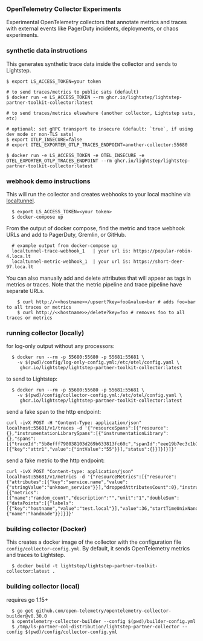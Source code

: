 ### OpenTelemetry Collector Experiments

Experimental OpenTelemetry collectors that annotate metrics and traces with external events like PagerDuty incidents, deployments, or chaos experiments. 


### synthetic data instructions

This generates synthetic trace data inside the collector and sends to Lightstep.

```
$ export LS_ACCESS_TOKEN=your token

# to send traces/metrics to public sats (default)
$ docker run -e LS_ACCESS_TOKEN --rm ghcr.io/lightstep/lightstep-partner-toolkit-collector:latest

# to send traces/metrics elsewhere (another collector, Lightstep sats, etc)

# optional: set gRPC transport to insecure (default: `true`, if using dev mode or non-TLS sats)
$ export OTLP_INSECURE=false
# export OTEL_EXPORTER_OTLP_TRACES_ENDPOINT=another-collector:55680

$ docker run -e LS_ACCESS_TOKEN -e OTEL_INSECURE -e OTEL_EXPORTER_OTLP_TRACES_ENDPOINT --rm ghcr.io/lightstep/lightstep-partner-toolkit-collector:latest

```

### webhook demo instructions

This will run the collector and creates webhooks to your local machine via [localtunnel](https://theboroer.github.io/localtunnel-www/).

```
  $ export LS_ACCESS_TOKEN=<your token>
  $ docker-compose up
```

From the output of docker compose, find the metric and trace webhook URLs and add to PagerDuty, Gremlin, or GitHub.

```
  # example output from docker-compose up
  localtunnel-trace-webhook_1   | your url is: https://popular-robin-4.loca.lt
  localtunnel-metric-webhook_1  | your url is: https://short-deer-97.loca.lt
```

You can also manually add and delete attributes that will appear as tags in metrics or traces. Note that the metric pipeline and trace pipeline have separate URLs.

```
    $ curl http://<<hostname>>/upsert?key=foo&value=bar # adds foo=bar to all traces or metrics
    $ curl http://<<hostname>>/delete?key=foo # removes foo to all traces or metrics
```

### running collector (locally)

for log-only output without any processors:
```
  $ docker run --rm -p 55680:55680 -p 55681:55681 \
    -v $(pwd)/config/log-only-config.yml:/etc/otel/config.yaml \
     ghcr.io/lightstep/lightstep-partner-toolkit-collector:latest
```

to send to Lightstep:
```
  $ docker run --rm -p 55680:55680 -p 55681:55681 \
    -v $(pwd)/config/collector-config.yml:/etc/otel/config.yaml \
     ghcr.io/lightstep/lightstep-partner-toolkit-collector:latest
```

send a fake span to the http endpoint:

```
curl -ivX POST -H "Content-Type: application/json" localhost:55681/v1/traces -d '{"resourceSpans":[{"resource":{},"instrumentationLibrarySpans":[{"instrumentationLibrary":{},"spans":[{"traceId":"5b8efff798038103d269b633813fc60c","spanId":"eee19b7ec3c1b173","parentSpanId":"","name":"testSpan","startTimeUnixNano":"1544712660000000000","endTimeUnixNano":"1544712661000000000","attributes":[{"key":"attr1","value":{"intValue":"55"}}],"status":{}}]}]}]}'
```

send a fake metric to the http endpoint:

```
curl -ivX POST "Content-type: application/json" localhost:55681/v1/metrics -d '{"resourceMetrics":[{"resource":{"attributes":[{"key":"service.name","value":{"stringValue":"unknown_service"}}],"droppedAttributesCount":0},"instrumentationLibraryMetrics":[{"metrics":[{"name":"random_count","description":"","unit":"1","doubleSum":{"dataPoints":[{"labels":[{"key":"hostname","value":"test.local"}],"value":36,"startTimeUnixNano":1623690881701000000,"timeUnixNano":1623690893726877700}],"isMonotonic":true,"aggregationTemporality":2}}],"instrumentationLibrary":{"name":"handmade"}}]}]}'
```

### building collector (Docker)

This creates a docker image of the collector with the configuration file `config/collector-config.yml`. By default, it sends OpenTelemetry metrics and traces to Lightstep.

```
  $ docker build -t lightstep/lightstep-partner-toolkit-collector:latest .
```

### building collector (local)

requires go 1.15+

```
  $ go get github.com/open-telemetry/opentelemetry-collector-builder@v0.30.0
  $ opentelemetry-collector-builder --config $(pwd)/builder-config.yml
  $ /tmp/ls-partner-col-distribution/lightstep-partner-collector --config $(pwd)/config/collector-config.yml
```